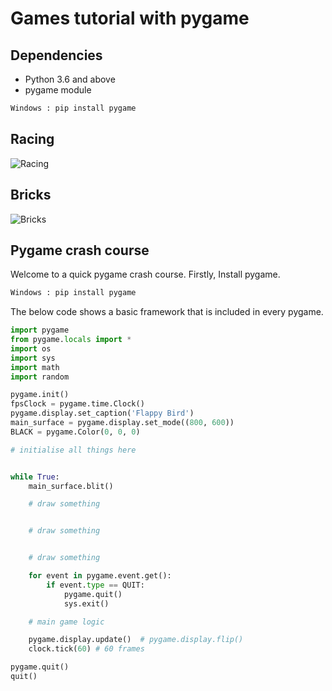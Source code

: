 # Games tutorial with pygame

## Dependencies
+ Python 3.6 and above
+ pygame module

```python
Windows : pip install pygame
```
## Racing
![Racing]("https://github.com/shankar-shiv/Games_with_pygame/blob/master/sentdex_tutorial/race_car/example.PNG")

## Bricks
![Bricks]("https://github.com/shankar-shiv/Games_with_pygame/blob/master/pythonPygameRasperryPiGameDevelopment/bricks_by_me/bricks_example.PNG")

## Pygame crash course
Welcome to a quick pygame crash course. Firstly, Install pygame.
```python
Windows : pip install pygame
```

The below code shows a basic framework that is included in every pygame.
``` python
import pygame
from pygame.locals import *
import os
import sys
import math
import random

pygame.init()
fpsClock = pygame.time.Clock()
pygame.display.set_caption('Flappy Bird')
main_surface = pygame.display.set_mode((800, 600))
BLACK = pygame.Color(0, 0, 0)

# initialise all things here


while True:
    main_surface.blit()

    # draw something


    # draw something


    # draw something

    for event in pygame.event.get():
        if event.type == QUIT:
            pygame.quit()
            sys.exit()

    # main game logic

    pygame.display.update()  # pygame.display.flip()
    clock.tick(60) # 60 frames

pygame.quit()
quit()

```

